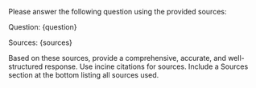 Please answer the following question using the provided sources:

Question: {question}

Sources:
{sources}

Based on these sources, provide a comprehensive, accurate, and well-structured response. Use incine citations for sources. Include a Sources section at the bottom listing all sources used.

